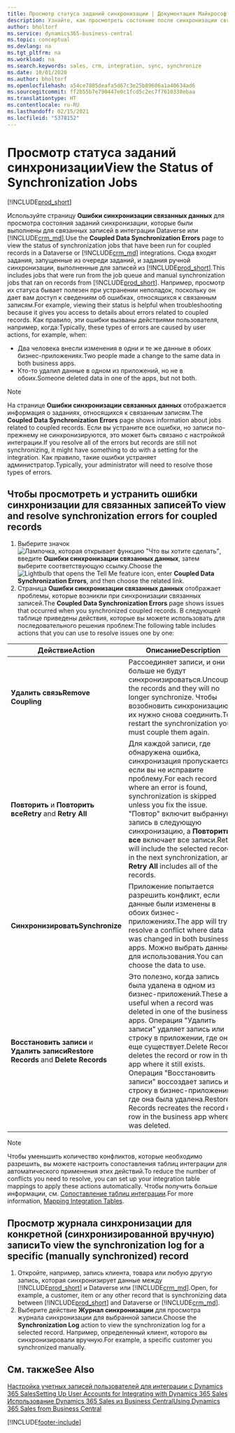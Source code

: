 ```yaml
---
title: Просмотр статуса заданий синхронизации | Документация Майкрософт
description: Узнайте, как просмотреть состояние после синхронизации связанных записей.
author: bholtorf
ms.service: dynamics365-business-central
ms.topic: conceptual
ms.devlang: na
ms.tgt_pltfrm: na
ms.workload: na
ms.search.keywords: sales, crm, integration, sync, synchronize
ms.date: 10/01/2020
ms.author: bholtorf
ms.openlocfilehash: a54ce7805deafa5d67c3e25b89606a1a40634ad6
ms.sourcegitcommit: ff2b55b7e790447e0c1fcd5c2ec7f7610338ebaa
ms.translationtype: HT
ms.contentlocale: ru-RU
ms.lasthandoff: 02/15/2021
ms.locfileid: "5378152"
---
```

# <a name="view-the-status-of-synchronization-jobs"></a><span data-ttu-id="da14d-103">Просмотр статуса заданий синхронизации</span><span class="sxs-lookup"><span data-stu-id="da14d-103">View the Status of Synchronization Jobs</span></span>
[!INCLUDE[prod_short](includes/cc_data_platform_banner.md)]

<span data-ttu-id="da14d-104">Используйте страницу **Ошибки синхронизации связанных данных** для просмотра состояния заданий синхронизации, которые были выполнены для связанных записей в интеграции Dataverse или [!INCLUDE[crm_md](includes/crm_md.md)].</span><span class="sxs-lookup"><span data-stu-id="da14d-104">Use the **Coupled Data Synchronization Errors** page to view the status of synchronization jobs that have been run for coupled records in a Dataverse or [!INCLUDE[crm_md](includes/crm_md.md)] integrations.</span></span> <span data-ttu-id="da14d-105">Сюда входят задания, запущенные из очереди заданий, и задания ручной синхронизации, выполненные для записей из [!INCLUDE[prod_short](includes/prod_short.md)].</span><span class="sxs-lookup"><span data-stu-id="da14d-105">This includes jobs that were run from the job queue and manual synchronization jobs that ran on records from [!INCLUDE[prod_short](includes/prod_short.md)].</span></span> <span data-ttu-id="da14d-106">Например, просмотр их статуса бывает полезен при устранении неполадок, поскольку он дает вам доступ к сведениям об ошибках, относящихся к связанным записям.</span><span class="sxs-lookup"><span data-stu-id="da14d-106">For example, viewing their status is helpful when troubleshooting because it gives you access to details about errors related to coupled records.</span></span> <span data-ttu-id="da14d-107">Как правило, эти ошибки вызваны действиями пользователя, например, когда:</span><span class="sxs-lookup"><span data-stu-id="da14d-107">Typically, these types of errors are caused by user actions, for example, when:</span></span>  

* <span data-ttu-id="da14d-108">Два человека внесли изменения в одни и те же данные в обоих бизнес-приложениях.</span><span class="sxs-lookup"><span data-stu-id="da14d-108">Two people made a change to the same data in both business apps.</span></span>
* <span data-ttu-id="da14d-109">Кто-то удалил данные в одном из приложений, но не в обоих.</span><span class="sxs-lookup"><span data-stu-id="da14d-109">Someone deleted data in one of the apps, but not both.</span></span>

> [!Note]
> <span data-ttu-id="da14d-110">На странице **Ошибки синхронизации связанных данных** отображается информация о заданиях, относящихся к связанным записям.</span><span class="sxs-lookup"><span data-stu-id="da14d-110">The **Coupled Data Synchronization Errors** page shows information about jobs related to coupled records.</span></span> <span data-ttu-id="da14d-111">Если вы устраните все ошибки, но записи по-прежнему не синхронизируются, это может быть связано с настройкой интеграции.</span><span class="sxs-lookup"><span data-stu-id="da14d-111">If you resolve all of the errors but records are still not synchronizing, it might have something to do with a setting for the integration.</span></span> <span data-ttu-id="da14d-112">Как правило, такие ошибки устраняет администратор.</span><span class="sxs-lookup"><span data-stu-id="da14d-112">Typically, your administrator will need to resolve those types of errors.</span></span>   

<!--

> [!VIDEO https://go.microsoft.com/fwlink/?linkid=2098171]

-->

## <a name="to-view-and-resolve-synchronization-errors-for-coupled-records"></a><span data-ttu-id="da14d-113">Чтобы просмотреть и устранить ошибки синхронизации для связанных записей</span><span class="sxs-lookup"><span data-stu-id="da14d-113">To view and resolve synchronization errors for coupled records</span></span>
1. <span data-ttu-id="da14d-114">Выберите значок ![Лампочка, которая открывает функцию "Что вы хотите сделать"](media/ui-search/search_small.png "Что вы хотите сделать"), введите **Ошибки синхронизации связанных данных**, затем выберите соответствующую ссылку.</span><span class="sxs-lookup"><span data-stu-id="da14d-114">Choose the ![Lightbulb that opens the Tell Me feature](media/ui-search/search_small.png "Tell me what you want to do") icon, enter **Coupled Data Synchronization Errors**, and then choose the related link.</span></span>
2. <span data-ttu-id="da14d-115">Страница **Ошибки синхронизации связанных данных** отображает проблемы, которые возникли при синхронизации связанных записей.</span><span class="sxs-lookup"><span data-stu-id="da14d-115">The **Coupled Data Synchronization Errors** page shows issues that occurred when you synchronized coupled records.</span></span> <span data-ttu-id="da14d-116">В следующей таблице приведены действия, которые вы можете использовать для последовательного решения проблем:</span><span class="sxs-lookup"><span data-stu-id="da14d-116">The following table includes actions that you can use to resolve issues one by one:</span></span>

|<span data-ttu-id="da14d-117">Действие</span><span class="sxs-lookup"><span data-stu-id="da14d-117">Action</span></span>|<span data-ttu-id="da14d-118">Описание</span><span class="sxs-lookup"><span data-stu-id="da14d-118">Description</span></span>|
|----|----|
|<span data-ttu-id="da14d-119">**Удалить связь**</span><span class="sxs-lookup"><span data-stu-id="da14d-119">**Remove Coupling**</span></span>|<span data-ttu-id="da14d-120">Рассоединяет записи, и они больше не будут синхронизироваться.</span><span class="sxs-lookup"><span data-stu-id="da14d-120">Uncouples the records and they will no longer synchronize.</span></span> <span data-ttu-id="da14d-121">Чтобы возобновить синхронизацию, их нужно снова соединить.</span><span class="sxs-lookup"><span data-stu-id="da14d-121">To restart the synchronization you must couple them again.</span></span> |
|<span data-ttu-id="da14d-122">**Повторить** и **Повторить все**</span><span class="sxs-lookup"><span data-stu-id="da14d-122">**Retry** and **Retry All**</span></span>|<span data-ttu-id="da14d-123">Для каждой записи, где обнаружена ошибка, синхронизация пропускается, если вы не исправите проблему.</span><span class="sxs-lookup"><span data-stu-id="da14d-123">For each record where an error is found, synchronization is skipped unless you fix the issue.</span></span> <span data-ttu-id="da14d-124">"Повтор" включит выбранную запись в следующую синхронизацию, а **Повторить все** включает все записи.</span><span class="sxs-lookup"><span data-stu-id="da14d-124">Retry will include the selected record in the next synchronization, and **Retry All** includes all of the records.</span></span>|
|<span data-ttu-id="da14d-125">**Синхронизировать**</span><span class="sxs-lookup"><span data-stu-id="da14d-125">**Synchronize**</span></span>|<span data-ttu-id="da14d-126">Приложение попытается разрешить конфликт, если данные были изменены в обоих бизнес-приложениях.</span><span class="sxs-lookup"><span data-stu-id="da14d-126">The app will try to resolve a conflict where data was changed in both business apps.</span></span> <span data-ttu-id="da14d-127">Можно выбрать данные для использования.</span><span class="sxs-lookup"><span data-stu-id="da14d-127">You can choose the data to use.</span></span>|
|<span data-ttu-id="da14d-128">**Восстановить записи** и **Удалить записи**</span><span class="sxs-lookup"><span data-stu-id="da14d-128">**Restore Records** and **Delete Records**</span></span>|<span data-ttu-id="da14d-129">Это полезно, когда запись была удалена в одном из бизнес-приложений.</span><span class="sxs-lookup"><span data-stu-id="da14d-129">These are useful when a record was deleted in one of the business apps.</span></span> <span data-ttu-id="da14d-130">Операция "Удалить записи" удаляет запись или строку в приложении, где она еще существует.</span><span class="sxs-lookup"><span data-stu-id="da14d-130">Delete Records deletes the record or row in the app where it still exists.</span></span> <span data-ttu-id="da14d-131">Операция "Восстановить записи" воссоздает запись или строку в бизнес-приложении, где она была удалена.</span><span class="sxs-lookup"><span data-stu-id="da14d-131">Restore Records recreates the record or row in the business app where it was deleted.</span></span>|

> [!NOTE]
> <span data-ttu-id="da14d-132">Чтобы уменьшить количество конфликтов, которые необходимо разрешить, вы можете настроить сопоставления таблиц интеграции для автоматического применения этих действий.</span><span class="sxs-lookup"><span data-stu-id="da14d-132">To reduce the number of conflicts you need to resolve, you can set up your integration table mappings to apply these actions automatically.</span></span> <span data-ttu-id="da14d-133">Чтобы получить больше информации, см. [Сопоставление таблиц интеграции](admin-how-to-modify-table-mappings-for-synchronization.md#mapping-integration-tables).</span><span class="sxs-lookup"><span data-stu-id="da14d-133">For more information, [Mapping Integration Tables](admin-how-to-modify-table-mappings-for-synchronization.md#mapping-integration-tables).</span></span>

## <a name="to-view-the-synchronization-log-for-a-specific-manually-synchronized-record"></a><span data-ttu-id="da14d-134">Просмотр журнала синхронизации для конкретной (синхронизированной вручную) записи</span><span class="sxs-lookup"><span data-stu-id="da14d-134">To view the synchronization log for a specific (manually synchronized) record</span></span>
1. <span data-ttu-id="da14d-135">Откройте, например, запись клиента, товара или любую другую запись, которая синхронизирует данные между [!INCLUDE[prod_short](includes/prod_short.md)] и Dataverse или [!INCLUDE[crm_md](includes/crm_md.md)].</span><span class="sxs-lookup"><span data-stu-id="da14d-135">Open, for example, a customer, item or any other record that is synchronizing data between [!INCLUDE[prod_short](includes/prod_short.md)] and Dataverse or [!INCLUDE[crm_md](includes/crm_md.md)].</span></span>
2. <span data-ttu-id="da14d-136">Выберите действие **Журнал синхронизации** для просмотра журнала синхронизации для выбранной записи.</span><span class="sxs-lookup"><span data-stu-id="da14d-136">Choose the **Synchronization Log** action to view the synchronization log for a selected record.</span></span> <span data-ttu-id="da14d-137">Например, определенный клиент, которого вы синхронизировали вручную.</span><span class="sxs-lookup"><span data-stu-id="da14d-137">For example, a specific customer you synchronized manually.</span></span>

## <a name="see-also"></a><span data-ttu-id="da14d-138">См. также</span><span class="sxs-lookup"><span data-stu-id="da14d-138">See Also</span></span>  
[<span data-ttu-id="da14d-139">Настройка учетных записей пользователей для интеграции с Dynamics 365 Sales</span><span class="sxs-lookup"><span data-stu-id="da14d-139">Setting Up User Accounts for Integrating with Dynamics 365 Sales</span></span>](admin-setting-up-integration-with-dynamics-sales.md)  
[<span data-ttu-id="da14d-140">Использование Dynamics 365 Sales из Business Central</span><span class="sxs-lookup"><span data-stu-id="da14d-140">Using Dynamics 365 Sales from Business Central</span></span>](marketing-integrate-dynamicscrm.md)


[!INCLUDE[footer-include](includes/footer-banner.md)]